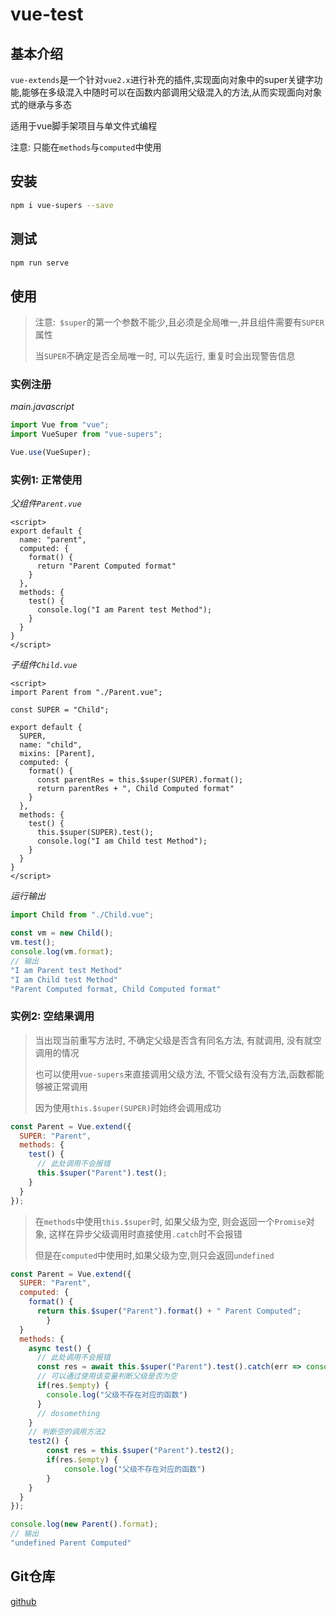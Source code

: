 # vue-test

## 基本介绍

`vue-extends`是一个针对`vue2.x`进行补充的插件,实现面向对象中的super关键字功能,能够在多级混入中随时可以在函数内部调用父级混入的方法,从而实现面向对象式的继承与多态

适用于vue脚手架项目与单文件式编程

注意: 只能在`methods`与`computed`中使用

## 安装

```bash
npm i vue-supers --save
```

## 测试

```bash
npm run serve
```

## 使用

> 注意:` $super`的第一个参数不能少,且必须是全局唯一,并且组件需要有`SUPER`属性
>
> 当`SUPER`不确定是否全局唯一时, 可以先运行, 重复时会出现警告信息

### 实例注册

*main.javascript*

```javascript
import Vue from "vue";
import VueSuper from "vue-supers";

Vue.use(VueSuper);
```

### 实例1: 正常使用

*父组件`Parent.vue`*

```vue
<script>
export default {
  name: "parent",
  computed: {
    format() {
      return "Parent Computed format"
    }
  },
  methods: {
    test() {
      console.log("I am Parent test Method");
    }
  }
}
</script>
```

*子组件`Child.vue`*

```vue
<script>
import Parent from "./Parent.vue";
  
const SUPER = "Child";
  
export default {
  SUPER,
  name: "child",
  mixins: [Parent],
  computed: {
    format() {
      const parentRes = this.$super(SUPER).format();
      return parentRes + ", Child Computed format"
    }
  },
  methods: {
    test() {
      this.$super(SUPER).test();
      console.log("I am Child test Method");
    }
  }
}
</script>
```

*运行输出*

```javascript
import Child from "./Child.vue";

const vm = new Child();
vm.test();
console.log(vm.format);
// 输出
"I am Parent test Method"
"I am Child test Method"
"Parent Computed format, Child Computed format"
```

### 实例2: 空结果调用

> 当出现当前重写方法时, 不确定父级是否含有同名方法, 有就调用, 没有就空调用的情况
>
> 也可以使用`vue-supers`来直接调用父级方法, 不管父级有没有方法,函数都能够被正常调用
>
> 因为使用`this.$super(SUPER)`时始终会调用成功

```javascript
const Parent = Vue.extend({
  SUPER: "Parent",
  methods: {
    test() {
      // 此处调用不会报错
      this.$super("Parent").test();
    }
  }
});
```

> 在`methods`中使用`this.$super`时, 如果父级为空, 则会返回一个`Promise`对象, 这样在异步父级调用时直接使用`.catch`时不会报错
>
> 但是在`computed`中使用时,如果父级为空,则只会返回`undefined`

```javascript
const Parent = Vue.extend({
  SUPER: "Parent",
  computed: {
    format() {
      return this.$super("Parent").format() + " Parent Computed";
		}
  }
  methods: {
    async test() {
      // 此处调用不会报错
      const res = await this.$super("Parent").test().catch(err => console.error(err))
      // 可以通过使用该变量判断父级是否为空
      if(res.$empty) {
        console.log("父级不存在对应的函数")
      }
      // dosomething
    }
    // 判断空的调用方法2
    test2() {
        const res = this.$super("Parent").test2();
        if(res.$empty) {
            console.log("父级不存在对应的函数")
        }
    }
  }
});

console.log(new Parent().format);
// 输出
"undefined Parent Computed"
```

## Git仓库

[github](https://github.com/tonny3548/vue-supers)
